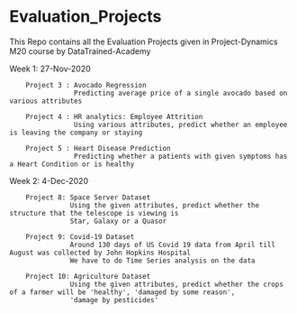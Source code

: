 # Evaluation_Projects
This Repo contains all the Evaluation Projects given in Project-Dynamics M20 course by DataTrained-Academy 

Week 1: 27-Nov-2020 
        
        Project 3 : Avocado Regression
                    Predicting average price of a single avocado based on various attributes
        
        Project 4 : HR analytics: Employee Attrition
                    Using various attributes, predict whether an employee is leaving the company or staying
        
        Project 5 : Heart Disease Prediction
                    Predicting whether a patients with given symptoms has a Heart Condition or is healthy
                    
Week 2: 4-Dec-2020

        Project 8: Space Server Dataset
                   Using the given attributes, predict whether the structure that the telescope is viewing is 
                   Star, Galaxy or a Quasor
        
        Project 9: Covid-19 Dataset
                   Around 130 days of US Covid 19 data from April till August was collected by John Hopkins Hospital
                   We have to do Time Series analysis on the data
         
        Project 10: Agriculture Dataset
                   Using the given attributes, predict whether the crops of a farmer will be 'healthy', 'damaged by some reason',
                   'damage by pesticides'

  
